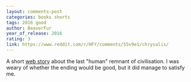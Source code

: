 ```yaml
---
layout: comments-post
categories: books shorts
tags: 2016 good
author: BeaverFur
year_of_release: 2016
rating: 3
link: https://www.reddit.com/r/HFY/comments/55v9e1/chrysalis/
---
```


A short [web story](https://www.reddit.com/r/HFY/wiki/series/chrysalis) about the
last "human" remnant of civilisation. I was weary of whether the ending would be
good, but it did manage to satisfy me.
